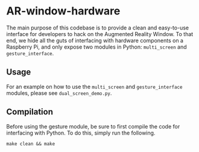 # AR-window-hardware
The main purpose of this codebase is to provide a clean and easy-to-use interface for developers to hack on the Augmented Reality Window. To that end, we hide all the guts of interfacing with hardware components on a Raspberry Pi, and only expose two modules in Python: `multi_screen` and `gesture_interface`.

## Usage
For an example on how to use the `multi_screen` and `gesture_interface` modules, please see `dual_screen_demo.py`.

## Compilation
Before using the gesture module, be sure to first compile the code for interfacing with Python. To do this, simply run the following.
```
make clean && make
```
